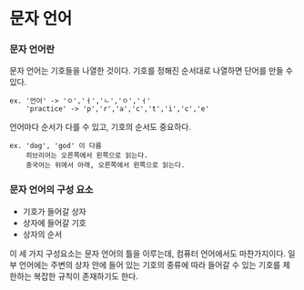 # 문자 언어

### 문자 언어란
문자 언어는 기호들을 나열한 것이다. 기호를 정해진 순서대로 나열하면 단어를 만들 수 있다. 

    ex. '언어' -> 'ㅇ','ㅓ','ㄴ','ㅇ','ㅓ' 
        'practice' -> 'p','r','a','c','t','i','c','e'
언어마다 순서가 다를 수 있고, 기호의 순서도 중요하다.

    ex. 'dog', 'god' 이 다름
        히브리어는 오른쪽에서 왼쪽으로 읽는다.
        중국어는 위에서 아래, 오른쪽에서 왼쪽으로 읽는다.

### 문자 언어의 구성 요소

- 기호가 들어갈 상자
- 상자에 들어갈 기호
- 상자의 순서

이 세 가지 구성요소는 문자 언어의 틀을 이루는데, 컴퓨터 언어에서도 마찬가지이다.
일부 언어에는 주변의 상자 안에 들어 있는 기호의 종류에 따라 들어갈 수 있는 기호를 제한하는 복잡한 규칙이 존재하기도 한다.
